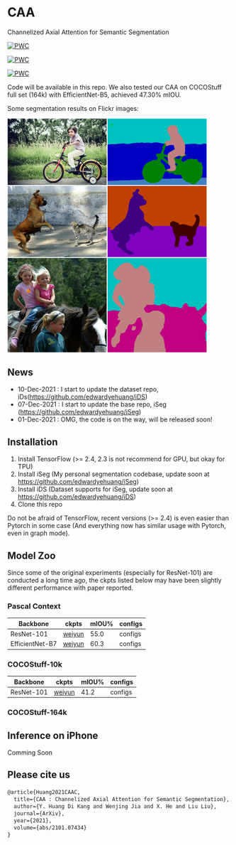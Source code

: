 # CAA

Channelized Axial Attention for Semantic Segmentation

[![PWC](https://img.shields.io/endpoint.svg?url=https://paperswithcode.com/badge/caa-channelized-axial-attention-for-semantic/semantic-segmentation-on-coco-stuff-test)](https://paperswithcode.com/sota/semantic-segmentation-on-coco-stuff-test?p=caa-channelized-axial-attention-for-semantic)

[![PWC](https://img.shields.io/endpoint.svg?url=https://paperswithcode.com/badge/caa-channelized-axial-attention-for-semantic/semantic-segmentation-on-pascal-context)](https://paperswithcode.com/sota/semantic-segmentation-on-pascal-context?p=caa-channelized-axial-attention-for-semantic)

[![PWC](https://img.shields.io/endpoint.svg?url=https://paperswithcode.com/badge/caa-channelized-axial-attention-for-semantic/semantic-segmentation-on-cityscapes)](https://paperswithcode.com/sota/semantic-segmentation-on-cityscapes?p=caa-channelized-axial-attention-for-semantic)

Code will be available in this repo. We also tested our CAA on COCOStuff full set (164k) with EfficientNet-B5, achieved 47.30% mIOU.

Some segmentation results on Flickr images:

<img src="https://raw.githubusercontent.com/edwardyehuang/iSeg/master/demo.png" width=450>

## News
* 10-Dec-2021 : I start to update the dataset repo, iDs(https://github.com/edwardyehuang/iDS)
* 07-Dec-2021 : I start to update the base repo, iSeg (https://github.com/edwardyehuang/iSeg)
* 01-Dec-2021 : OMG, the code is on the way, will be released soon!

## Installation
1. Install TensorFlow (>= 2.4, 2.3 is not recommend for GPU, but okay for TPU)
2. Install iSeg (My personal segmentation codebase, update soon at https://github.com/edwardyehuang/iSeg)
3. Install iDS (Dataset supports for iSeg, update soon at https://github.com/edwardyehuang/iDS)
4. Clone this repo

Do not be afraid of TensorFlow, recent versions (>= 2.4) is even easier than Pytorch in some case (And everything now has similar usage with Pytorch, even in graph mode).


## Model Zoo
Since some of the original experiments (especially for ResNet-101) are conducted a long time ago, the ckpts listed below may have been slightly different performance with paper reported.

### Pascal Context

|  Backbone   | ckpts  | mIOU% | configs |
|  ----  | ----  | ---- | ---- |
| ResNet-101  | [weiyun](https://share.weiyun.com/nSUwp76n) |55.0|configs |
| EfficientNet-B7  | [weiyun](https://share.weiyun.com/uMXjsmXf)|60.3| configs |


### COCOStuff-10k

|  Backbone   | ckpts  | mIOU% | configs |
|  ----  | ----  | ---- | ---- |
| ResNet-101  | [weiyun](https://share.weiyun.com/LtcKwuhK) |41.2| configs |

### COCOStuff-164k


## Inference on iPhone
Comming Soon

## Please cite us

```
@article{Huang2021CAAC,
  title={CAA : Channelized Axial Attention for Semantic Segmentation},
  author={Y. Huang Di Kang and Wenjing Jia and X. He and Liu Liu},
  journal={ArXiv},
  year={2021},
  volume={abs/2101.07434}
}
```
